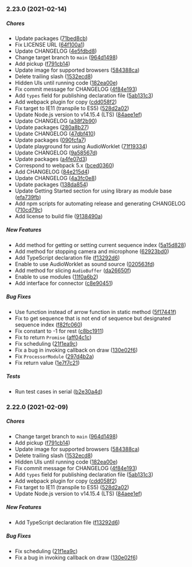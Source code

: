 ### 2.23.0 (2021-02-14)

##### Chores

*  Update packages ([71bed8cb](https://github.com/Korilakkuma/XSound/commit/71bed8cb701218d35c1a5efb5645703f39851714))
*  Fix LICENSE URL ([64f100a1](https://github.com/Korilakkuma/XSound/commit/64f100a1d3b5fe1b09edbba22ec734dc7209c349))
*  Update CHANGELOG ([4e5fdbd8](https://github.com/Korilakkuma/XSound/commit/4e5fdbd858fe6a7f1c1b045a6f904ab86ed8141e))
*  Change target branch to `main` ([964d1498](https://github.com/Korilakkuma/XSound/commit/964d14985c8cd2897d71e8f490ac3f85a467230e))
*  Add pickup ([f791cb14](https://github.com/Korilakkuma/XSound/commit/f791cb143e38590799ea2add96de8c15d6846951))
*  Update image for supported browsers ([584388ca](https://github.com/Korilakkuma/XSound/commit/584388cac2de29e79abef2b0f4e968c4eaa5dcdb))
*  Delete trailing slash ([1532ecd8](https://github.com/Korilakkuma/XSound/commit/1532ecd891d10c0cd9b3daf175b5b7127ac38626))
*  Hidden UIs until running code ([182ea00e](https://github.com/Korilakkuma/XSound/commit/182ea00ec5c1454c44d09042ac7755f28e796f5d))
*  Fix commit message for CHANGELOG ([4f84e193](https://github.com/Korilakkuma/XSound/commit/4f84e193d2cd9a5c8f580ad1e1335050a1d4b3af))
*  Add `types` field for publishing declaration file ([5ab131c3](https://github.com/Korilakkuma/XSound/commit/5ab131c32ec53f95122b394fd26bc10261f58806))
*  Add webpack plugin for copy ([cdd058f2](https://github.com/Korilakkuma/XSound/commit/cdd058f212c5e6c7d7f7cf53d703ede111ee58e6))
*  Fix target to IE11 (transpile to ES5) ([528d2a02](https://github.com/Korilakkuma/XSound/commit/528d2a0222370fb91884523fdba6103bea86a863))
*  Update Node.js version to v14.15.4 (LTS) ([84aee1ef](https://github.com/Korilakkuma/XSound/commit/84aee1efb649253a1f742724b9f46c794e59b322))
*  Update CHANGELOG ([a38f2b90](https://github.com/Korilakkuma/XSound/commit/a38f2b908d369f59ce61abe2c16fc6b2168e60b6))
*  Update packages ([280a8b27](https://github.com/Korilakkuma/XSound/commit/280a8b27fa695e298c9ca01506dd26d9237382b0))
*  Update CHANGELOG ([47dbf410](https://github.com/Korilakkuma/XSound/commit/47dbf410618e618fbaec259f4b550c21f88d112f))
*  Update packages ([090fcfa7](https://github.com/Korilakkuma/XSound/commit/090fcfa78cb3fcb0e9f9727ef1cafacc32f9b905))
*  Update playground for using AudioWorklet ([71f19334](https://github.com/Korilakkuma/XSound/commit/71f1933467ec200cc5ff1524d101cb3c7b09d623))
*  Update CHANGELOG ([9a58567d](https://github.com/Korilakkuma/XSound/commit/9a58567d864d9dd5954562d18ea3ba2c98a3bef5))
*  Update packages ([a4fe07d3](https://github.com/Korilakkuma/XSound/commit/a4fe07d399dde516d58363fb90bf90a4903afd67))
*  Correspond to webpack 5.x ([bced0360](https://github.com/Korilakkuma/XSound/commit/bced0360bd999b0952c6aad56fb97cc4a9ba5d74))
*  Add CHANGELOG ([84e215d4](https://github.com/Korilakkuma/XSound/commit/84e215d4abe032dadc4ee3c1b21debd610ae6a9e))
*  Update CHANGELOG ([4a3fc0e8](https://github.com/Korilakkuma/XSound/commit/4a3fc0e87113afcd907e825705c449097eb93029))
*  Update packages ([138da854](https://github.com/Korilakkuma/XSound/commit/138da854a64d626a6a6b77b0cc24e0834b662c20))
*  Update Getting Started section for using library as module base ([efa739fb](https://github.com/Korilakkuma/XSound/commit/efa739fb976076657b2968715f5961e4e36b91a2))
*  Add npm scripts for automating release and generating CHANGELOG ([710cd79c](https://github.com/Korilakkuma/XSound/commit/710cd79cc0097a30c568bd95c91877b01a714723))
*  Add license to build file ([9138490a](https://github.com/Korilakkuma/XSound/commit/9138490a875f0d16ae726067ac02f7e033714eb0))

##### New Features

*  Add method for getting or setting current sequence index ([5a15d828](https://github.com/Korilakkuma/XSound/commit/5a15d82803b2ca99139f6425594309c69209b769))
*  Add method for stopping camera and microphone ([62923bd0](https://github.com/Korilakkuma/XSound/commit/62923bd02e72d2ef59046fc15df2fb2324812a4e))
*  Add TypeScript declaration file ([f13292d6](https://github.com/Korilakkuma/XSound/commit/f13292d6ab940e4ad1708bc69bc704cbb823f574))
*  Enable to use AudioWorklet as sound source ([020563fd](https://github.com/Korilakkuma/XSound/commit/020563fd58855e9fd07a1225dd6bdc0a74e4e929))
*  Add method for slicing `AudioBuffer` ([da26650f](https://github.com/Korilakkuma/XSound/commit/da26650fe59fb2e1cceacc93ac640e13bd3cf6ab))
*  Enable to use modules ([11f0a6b2](https://github.com/Korilakkuma/XSound/commit/11f0a6b2beb4e9d155cafaaaa3756dabd62fa99c))
*  Add interface for connector ([c8e90451](https://github.com/Korilakkuma/XSound/commit/c8e90451d80fdf7db00fc90e7861693811ab0738))

##### Bug Fixes

*  Use function instead of arrow function in static method ([5f17441f](https://github.com/Korilakkuma/XSound/commit/5f17441f4207d0f6dad2a07744f41421d7743c05))
*  Fix to get sequence that is not end of sequence but designated sequence index ([f82fc060](https://github.com/Korilakkuma/XSound/commit/f82fc060559a1403f6e4a7850e5361b0eea06de6))
*  Fix constant to -1 for rest ([c8bc1911](https://github.com/Korilakkuma/XSound/commit/c8bc1911b426c29017684542a51eaf35cea47500))
*  Fix to return `Promise` ([aff04c1c](https://github.com/Korilakkuma/XSound/commit/aff04c1c4ce0973a4a4d793f791446c295c80990))
*  Fix scheduling ([21f1ea9c](https://github.com/Korilakkuma/XSound/commit/21f1ea9c448a102677e68e744860504a9b96e0a8))
*  Fix a bug in invoking callback on draw ([130e02f6](https://github.com/Korilakkuma/XSound/commit/130e02f6846f74ca969ee95245aad3b26940fed6))
*  Fix `ProcessorModule` ([297d4b2a](https://github.com/Korilakkuma/XSound/commit/297d4b2ad992ac3397b9aa9fd7772dd4bbba3402))
*  Fix return value ([1e7f7c21](https://github.com/Korilakkuma/XSound/commit/1e7f7c2120b3bdc4329ff999381f55bc5f4e56c9))

##### Tests

*  Run test cases in serial ([b2e30a4d](https://github.com/Korilakkuma/XSound/commit/b2e30a4d8beb7dabd29e30e71a50ed18852b012f))

### 2.22.0 (2021-02-09)

##### Chores

*  Change target branch to `main` ([964d1498](https://github.com/Korilakkuma/XSound/commit/964d14985c8cd2897d71e8f490ac3f85a467230e))
*  Add pickup ([f791cb14](https://github.com/Korilakkuma/XSound/commit/f791cb143e38590799ea2add96de8c15d6846951))
*  Update image for supported browsers ([584388ca](https://github.com/Korilakkuma/XSound/commit/584388cac2de29e79abef2b0f4e968c4eaa5dcdb))
*  Delete trailing slash ([1532ecd8](https://github.com/Korilakkuma/XSound/commit/1532ecd891d10c0cd9b3daf175b5b7127ac38626))
*  Hidden UIs until running code ([182ea00e](https://github.com/Korilakkuma/XSound/commit/182ea00ec5c1454c44d09042ac7755f28e796f5d))
*  Fix commit message for CHANGELOG ([4f84e193](https://github.com/Korilakkuma/XSound/commit/4f84e193d2cd9a5c8f580ad1e1335050a1d4b3af))
*  Add `types` field for publishing declaration file ([5ab131c3](https://github.com/Korilakkuma/XSound/commit/5ab131c32ec53f95122b394fd26bc10261f58806))
*  Add webpack plugin for copy ([cdd058f2](https://github.com/Korilakkuma/XSound/commit/cdd058f212c5e6c7d7f7cf53d703ede111ee58e6))
*  Fix target to IE11 (transpile to ES5) ([528d2a02](https://github.com/Korilakkuma/XSound/commit/528d2a0222370fb91884523fdba6103bea86a863))
*  Update Node.js version to v14.15.4 (LTS) ([84aee1ef](https://github.com/Korilakkuma/XSound/commit/84aee1efb649253a1f742724b9f46c794e59b322))

##### New Features

*  Add TypeScript declaration file ([f13292d6](https://github.com/Korilakkuma/XSound/commit/f13292d6ab940e4ad1708bc69bc704cbb823f574))

##### Bug Fixes

*  Fix scheduling ([21f1ea9c](https://github.com/Korilakkuma/XSound/commit/21f1ea9c448a102677e68e744860504a9b96e0a8))
*  Fix a bug in invoking callback on draw ([130e02f6](https://github.com/Korilakkuma/XSound/commit/130e02f6846f74ca969ee95245aad3b26940fed6))
